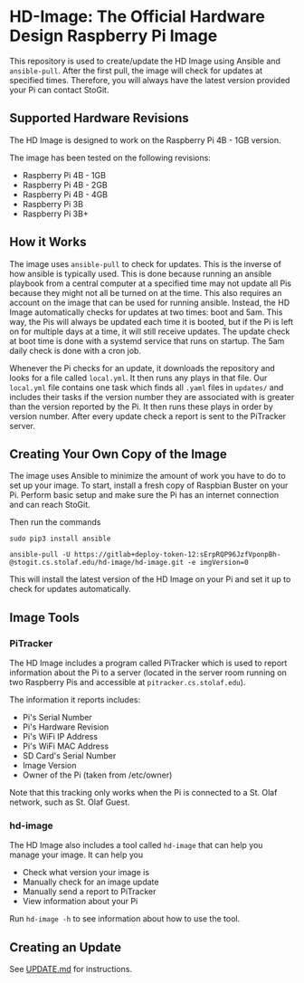 # HD-Image: The Official Hardware Design Raspberry Pi Image

This repository is used to create/update the HD Image using Ansible and `ansible-pull`. 
After the first pull, the image will check for updates at specified times.
Therefore, you will always have the latest version provided your Pi can contact StoGit.


## Supported Hardware Revisions

The HD Image is designed to work on the Raspberry Pi 4B - 1GB version.

The image has been tested on the following revisions:
- Raspberry Pi 4B - 1GB
- Raspberry Pi 4B - 2GB
- Raspberry Pi 4B - 4GB
- Raspberry Pi 3B
- Raspberry Pi 3B+


## How it Works

The image uses `ansible-pull` to check for updates. This is the inverse of how ansible is typically used.
This is done because running an ansible playbook from a central computer at a specified time may not update all Pis because they might not all be turned on at the time.
This also requires an account on the image that can be used for running ansible.
Instead, the HD Image automatically checks for updates at two times: boot and 5am.
This way, the Pis will always be updated each time it is booted, but if the Pi is left on for multiple days at a time, it will still receive updates.
The update check at boot time is done with a systemd service that runs on startup.
The 5am daily check is done with a cron job.

Whenever the Pi checks for an update, it downloads the repository and looks for a file called `local.yml`.
It then runs any plays in that file.
Our `local.yml` file contains one task which finds all `.yaml` files in `updates/` and includes their tasks if the version number they are associated with is greater than the version reported by the Pi.
It then runs these plays in order by version number.
After every update check a report is sent to the PiTracker server.


## Creating Your Own Copy of the Image

The image uses Ansible to minimize the amount of work you have to do to set up your image.
To start, install a fresh copy of Raspbian Buster on your Pi.
Perform basic setup and make sure the Pi has an internet connection and can reach StoGit.

Then run the commands
```
sudo pip3 install ansible

ansible-pull -U https://gitlab+deploy-token-12:sErpRQP96JzfVponpBh-@stogit.cs.stolaf.edu/hd-image/hd-image.git -e imgVersion=0
```
This will install the latest version of the HD Image on your Pi and set it up to check for updates automatically.


## Image Tools

### PiTracker

The HD Image includes a program called PiTracker which is used to report information about the Pi to a server (located in the server room running on two Raspberry Pis and accessible at `pitracker.cs.stolaf.edu`).

The information it reports includes:
- Pi's Serial Number
- Pi's Hardware Revision
- Pi's WiFi IP Address
- Pi's WiFi MAC Address
- SD Card's Serial Number
- Image Version
- Owner of the Pi (taken from /etc/owner)

Note that this tracking only works when the Pi is connected to a St. Olaf network, such as St. Olaf Guest.

### hd-image

The HD Image also includes a tool called `hd-image` that can help you manage your image.
It can help you
- Check what version your image is
- Manually check for an image update
- Manually send a report to PiTracker
- View information about your Pi

Run `hd-image -h` to see information about how to use the tool.


## Creating an Update

See [UPDATE.md](https://stogit.cs.stolaf.edu/hd-image/hd-image/blob/master/UPDATE.md) for instructions.
